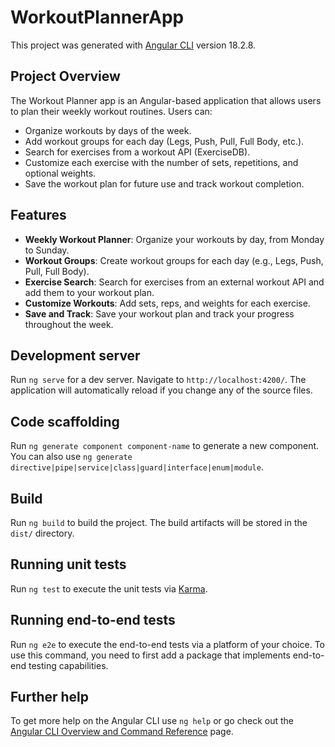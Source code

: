 # WorkoutPlannerApp

This project was generated with [Angular CLI](https://github.com/angular/angular-cli) version 18.2.8.

## Project Overview
The Workout Planner app is an Angular-based application that allows users to plan their weekly workout routines. Users can:

- Organize workouts by days of the week.
- Add workout groups for each day (Legs, Push, Pull, Full Body, etc.).
- Search for exercises from a workout API (ExerciseDB).
- Customize each exercise with the number of sets, repetitions, and optional weights.
- Save the workout plan for future use and track workout completion.

## Features

- **Weekly Workout Planner**: Organize your workouts by day, from Monday to Sunday.
- **Workout Groups**: Create workout groups for each day (e.g., Legs, Push, Pull, Full Body).
- **Exercise Search**: Search for exercises from an external workout API and add them to your workout plan.
- **Customize Workouts**: Add sets, reps, and weights for each exercise.
- **Save and Track**: Save your workout plan and track your progress throughout the week.

## Development server

Run `ng serve` for a dev server. Navigate to `http://localhost:4200/`. The application will automatically reload if you change any of the source files.

## Code scaffolding

Run `ng generate component component-name` to generate a new component. You can also use `ng generate directive|pipe|service|class|guard|interface|enum|module`.

## Build

Run `ng build` to build the project. The build artifacts will be stored in the `dist/` directory.

## Running unit tests

Run `ng test` to execute the unit tests via [Karma](https://karma-runner.github.io).

## Running end-to-end tests

Run `ng e2e` to execute the end-to-end tests via a platform of your choice. To use this command, you need to first add a package that implements end-to-end testing capabilities.

## Further help

To get more help on the Angular CLI use `ng help` or go check out the [Angular CLI Overview and Command Reference](https://angular.dev/tools/cli) page.
